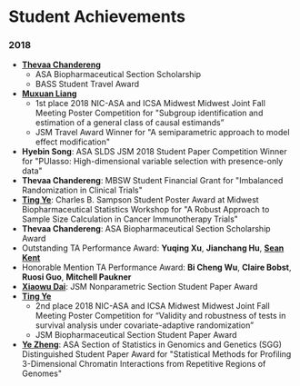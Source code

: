 # Student Achievements

### 2018

* [**Thevaa Chandereng**][Thevaa_Chandereng]
    * ASA Biopharmaceutical Section Scholarship
    * BASS Student Travel Award
* [**Muxuan Liang**][Liang_Muxuan]
    * 1st place 2018 NIC-ASA and ICSA Midwest Midwest Joint Fall Meeting Poster Competition for "Subgroup identification and estimation of a general class of causal estimands”
    * JSM Travel Award Winner for "A semiparametric approach to model effect modification"
* **Hyebin Song**: ASA SLDS JSM 2018 Student Paper Competition Winner for "PUlasso: High-dimensional variable selection with presence-only data"
* **Thevaa Chandereng**: MBSW Student Financial Grant for "Imbalanced Randomization in Clinical Trials"
* [**Ting Ye**][Ye_Ting]: Charles B. Sampson Student Poster Award at Midwest Biopharmaceutical Statistics Workshop for "A Robust Approach to Sample Size Calculation in Cancer Immunotherapy Trials"
* **Thevaa Chandereng**: ASA Biopharmaceutical Section Scholarship Award
* Outstanding TA Performance Award: **Yuqing Xu**, **Jianchang Hu**, [**Sean Kent**][Kent_Sean]
* Honorable Mention TA Performance Award: **Bi Cheng Wu**, **Claire Bobst**, **Ruosi Guo**, **Mitchell Paukner**
* [**Xiaowu Dai**][Dai_Xiaowu]: JSM Nonparametric Section Student Paper Award
* [**Ting Ye**][Ye_Ting]
    * 2nd place 2018 NIC-ASA and ICSA Midwest Midwest Joint Fall Meeting Poster Competition for “Validity and robustness of tests in survival analysis under covariate-adaptive randomization”
    * JSM Biopharmaceutical Section Student Paper Award
* [**Ye Zheng**][Zheng_Ye]: ASA Section of Statistics in Genomics and Genetics (SGG) Distinguished Student Paper Award for "Statistical Methods for Profiling 3-Dimensional Chromatin Interactions from Repetitive Regions of Genomes"

[Thevaa_Chandereng]: https://thevaachandereng.github.io/
[Dai_Xiaowu]: http://pages.stat.wisc.edu/~xdai26/
[Kent_Sean]: http://pages.cs.wisc.edu/~kent/
[Ye_Ting]: https://sites.google.com/view/tingye/
[Liang_Muxuan]: https://sites.google.com/view/muxuan-liang
[Zheng_Ye]: http://pages.stat.wisc.edu/~yezheng/

